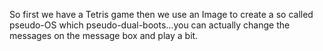 So first we have a Tetris game then we use an Image to create a so called pseudo-OS which pseudo-dual-boots...you can actually change the messages on the message box and play a bit.
